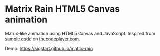 # Matrix Rain HTML5 Canvas animation
Matrix-like animation using HTML5 Canvas and JavaScript. Inspired from [sample code](http://thecodeplayer.com/walkthrough/matrix-rain-animation-html5-canvas-javascript)
on [thecodeplayer.com](http://thecodeplayer.com/).

Demo: https://sigstart.github.io/matrix-rain
